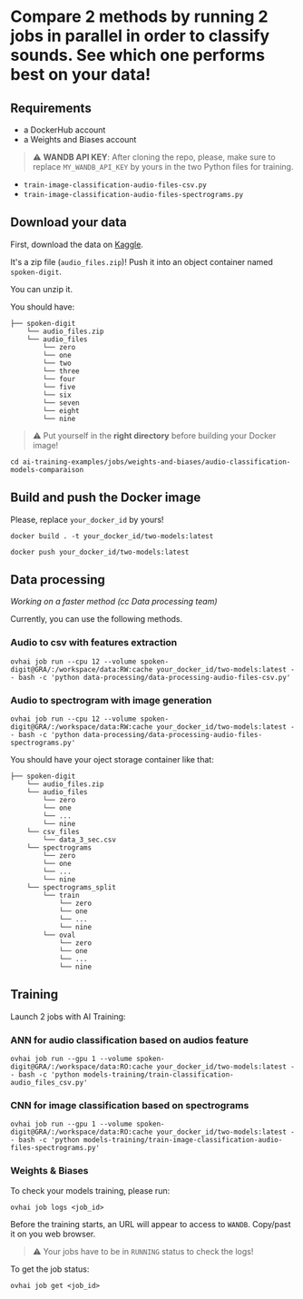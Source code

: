 # Compare 2 methods by running 2 jobs in parallel in order to classify sounds. See which one performs best on your data!

## Requirements 

- a DockerHub account 
- a Weights and Biases account

> :warning: **WANDB API KEY**: After cloning the repo, please, make sure to replace `MY_WANDB_API_KEY` by yours in the two Python files for training.

- `train-image-classification-audio-files-csv.py`
- `train-image-classification-audio-files-spectrograms.py`

## Download your data

First, download the data on [Kaggle](https://www.kaggle.com/datasets/subhajournal/free-spoken-digit-database). 

It's a zip file (`audio_files.zip`)! Push it into an object container named `spoken-digit`.

You can unzip it.

You should have:

```console
├── spoken-digit
    └── audio_files.zip
    └── audio_files
        └── zero
        └── one
        └── two
        └── three
        └── four
        └── five
        └── six
        └── seven
        └── eight
        └── nine
```

> :warning: Put yourself in the **right directory** before building your Docker image!
> 
```console
cd ai-training-examples/jobs/weights-and-biases/audio-classification-models-comparaison
```

## Build and push the Docker image

Please, replace `your_docker_id` by yours!

```console
docker build . -t your_docker_id/two-models:latest
```

```console
docker push your_docker_id/two-models:latest
```

## Data processing

*Working on a faster method (cc Data processing team)*

Currently, you can use the following methods.

### Audio to csv with features extraction

```console
ovhai job run --cpu 12 --volume spoken-digit@GRA/:/workspace/data:RW:cache your_docker_id/two-models:latest -- bash -c 'python data-processing/data-processing-audio-files-csv.py'
```

### Audio to spectrogram with image generation

```console
ovhai job run --cpu 12 --volume spoken-digit@GRA/:/workspace/data:RW:cache your_docker_id/two-models:latest -- bash -c 'python data-processing/data-processing-audio-files-spectrograms.py'
```

You should have your oject storage container like that:

```console
├── spoken-digit
    └── audio_files.zip
    └── audio_files
        └── zero
        └── one
        └── ...
        └── nine
    └── csv_files
        └── data_3_sec.csv
    └── spectrograms
        └── zero
        └── one
        └── ...
        └── nine
    └── spectrograms_split
        └── train
            └── zero
            └── one
            └── ...
            └── nine
        └── oval
            └── zero
            └── one
            └── ...
            └── nine
```

## Training

Launch 2 jobs with AI Training:

### ANN for audio classification based on audios feature

```console
ovhai job run --gpu 1 --volume spoken-digit@GRA/:/workspace/data:RO:cache your_docker_id/two-models:latest -- bash -c 'python models-training/train-classification-audio_files_csv.py'
```

### CNN for image classification based on spectrograms

```console
ovhai job run --gpu 1 --volume spoken-digit@GRA/:/workspace/data:RO:cache your_docker_id/two-models:latest -- bash -c 'python models-training/train-image-classification-audio-files-spectrograms.py'
```

### Weights & Biases

To check your models training, please run:

```console
ovhai job logs <job_id>
```

Before the training starts, an URL will appear to access to `WANDB`. Copy/past it on you web browser.

> :warning: Your jobs have to be in `RUNNING` status to check the logs!

To get the job status:

```console
ovhai job get <job_id>
```
